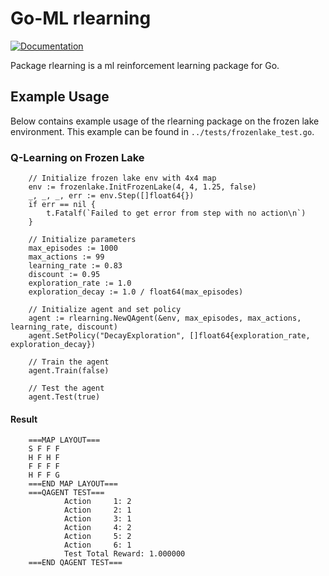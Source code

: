 # Go-ML rlearning

[![Documentation](https://img.shields.io/badge/documentation-GoDoc-blue.svg)](https://pkg.go.dev/github.com/thadUra/Go-ML/rlearning)

Package rlearning is a ml reinforcement learning package for Go.

## Example Usage

Below contains example usage of the rlearning package on the frozen lake environment. This example can be found in `../tests/frozenlake_test.go`.

### Q-Learning on Frozen Lake
```
    // Initialize frozen lake env with 4x4 map
	env := frozenlake.InitFrozenLake(4, 4, 1.25, false)
	_, _, _, err := env.Step([]float64{})
	if err == nil {
		t.Fatalf(`Failed to get error from step with no action\n`)
	}

	// Initialize parameters
	max_episodes := 1000
	max_actions := 99
	learning_rate := 0.83
	discount := 0.95
	exploration_rate := 1.0
	exploration_decay := 1.0 / float64(max_episodes)

	// Initialize agent and set policy
	agent := rlearning.NewQAgent(&env, max_episodes, max_actions, learning_rate, discount)
	agent.SetPolicy("DecayExploration", []float64{exploration_rate, exploration_decay})

	// Train the agent
	agent.Train(false)

	// Test the agent
	agent.Test(true)
```

#### Result
```
    ===MAP LAYOUT===
    S F F F 
    H F H F 
    F F F F 
    H F F G 
    ===END MAP LAYOUT===
    ===QAGENT TEST===
            Action     1: 2
            Action     2: 1
            Action     3: 1
            Action     4: 2
            Action     5: 2
            Action     6: 1
            Test Total Reward: 1.000000
    ===END QAGENT TEST===
```